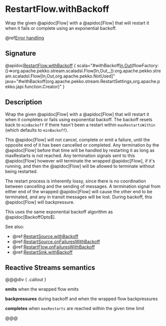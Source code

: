 # RestartFlow.withBackoff

Wrap the given @apidoc[Flow] with a @apidoc[Flow] that will restart it when it fails or complete using an exponential backoff.

@ref[Error handling](../index.md#error-handling)

## Signature

@apidoc[RestartFlow.withBackoff](RestartFlow$) { scala="#withBackoff[In,Out](settings:org.apache.pekko.stream.RestartSettings)(flowFactory:()=&gt;org.apache.pekko.stream.scaladsl.Flow[In,Out,_]):org.apache.pekko.stream.scaladsl.Flow[In,Out,org.apache.pekko.NotUsed]" java="#withBackoff(org.apache.pekko.stream.RestartSettings,org.apache.pekko.japi.function.Creator)" }

## Description

Wrap the given @apidoc[Flow] with a @apidoc[Flow] that will restart it when it completes or fails using exponential backoff.
The backoff resets back to `minBackoff` if there hasn't been a restart within `maxRestartsWithin`  (which defaults to `minBackoff`).

This @apidoc[Flow] will not cancel, complete or emit a failure, until the opposite end of it has been cancelled or
completed. Any termination by the @apidoc[Flow] before that time will be handled by restarting it as long as maxRestarts
is not reached. Any termination signals sent to this @apidoc[Flow] however will terminate the wrapped @apidoc[Flow], if it's
running, and then the @apidoc[Flow] will be allowed to terminate without being restarted.

The restart process is inherently lossy, since there is no coordination between cancelling and the sending of
messages. A termination signal from either end of the wrapped @apidoc[Flow] will cause the other end to be terminated,
and any in transit messages will be lost. During backoff, this @apidoc[Flow] will backpressure.

This uses the same exponential backoff algorithm as @apidoc[BackoffOpts$].

See also: 
 
* @ref:[RestartSource.withBackoff](../RestartSource/withBackoff.md)
* @ref:[RestartSource.onFailuresWithBackoff](../RestartSource/onFailuresWithBackoff.md)
* @ref:[RestartFlow.onFailuresWithBackoff](../RestartFlow/onFailuresWithBackoff.md)
* @ref:[RestartSink.withBackoff](../RestartSink/withBackoff.md)

## Reactive Streams semantics

@@@div { .callout }

**emits** when the wrapped flow emits

**backpressures** during backoff and when the wrapped flow backpressures

**completes** when `maxRestarts` are reached within the given time limit

@@@
